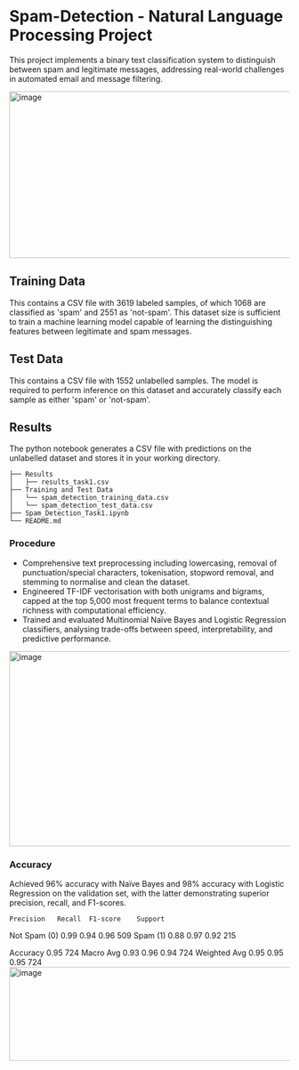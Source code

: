 # Spam-Detection - Natural Language Processing Project
This project implements a binary text classification system to distinguish between spam and legitimate messages, addressing real-world challenges in automated email and message filtering.


<img width="648" height="300" alt="image" src="https://github.com/user-attachments/assets/794c7982-c462-48b0-a868-61a0bfe6b05e" />


## Training Data
This contains a CSV file with 3619 labeled samples, of which 1068 are classified as 'spam' and 2551 as 'not-spam'. This dataset size is sufficient to train a machine learning model capable of learning the distinguishing features between legitimate and spam messages.

## Test Data
This contains a CSV file with 1552 unlabelled samples. The model is required to perform inference on this dataset and accurately classify each sample as either 'spam' or 'not-spam'.

## Results 
The python notebook generates a CSV file with predictions on the unlabelled dataset and stores it in your working directory.

```
├── Results
│   ├── results_task1.csv
├── Training and Test Data
│   └── spam_detection_training_data.csv
│   └── spam_detection_test_data.csv
├── Spam_Detection_Task1.ipynb
└── README.md
```

### Procedure 
* Comprehensive text preprocessing including lowercasing, removal of punctuation/special characters, tokenisation, stopword removal, and stemming to normalise and clean the dataset.
* Engineered TF-IDF vectorisation with both unigrams and bigrams, capped at the top 5,000 most frequent terms to balance contextual richness with computational efficiency.
* Trained and evaluated Multinomial Naïve Bayes and Logistic Regression classifiers, analysing trade-offs between speed, interpretability, and predictive performance.

<img width="824" height="351" alt="image" src="https://github.com/user-attachments/assets/63bc3aee-3695-4c42-a649-7421a98bde0b" />


### Accuracy
Achieved 96% accuracy with Naïve Bayes and 98% accuracy with Logistic Regression on the validation set, with the latter demonstrating superior precision, recall, and F1-scores.

	Precision	Recall	F1-score	Support
Not Spam (0)	0.99	0.94	0.96	509
Spam (1)	0.88	0.97	0.92	215
				
Accuracy			0.95	724
Macro Avg	0.93	0.96	0.94	724
Weighted Avg	0.95	0.95	0.95	724
<img width="521" height="169" alt="image" src="https://github.com/user-attachments/assets/bbb642f5-4484-402c-a606-522d2b5eefb5" />


